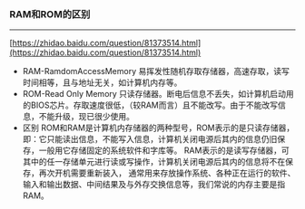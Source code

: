 ### RAM和ROM的区别
---
[https://zhidao.baidu.com/question/81373514.html](https://zhidao.baidu.com/question/81373514.html)
- RAM-RamdomAccessMemory
易挥发性随机存取存储器，高速存取，读写时间相等，且与地址无关，如计算机内存等。
- ROM-Read Only Memory
只读存储器。断电后信息不丢失，如计算机启动用的BIOS芯片。存取速度很低，（较RAM而言）且不能改写。由于不能改写信息，不能升级，现已很少使用。
- 区别
ROM和RAM是计算机内存储器的两种型号，ROM表示的是只读存储器，即：它只能读出信息，不能写入信息，计算机关闭电源后其内的信息仍旧保存，一般用它存储固定的系统软件和字库等。
RAM表示的是读写存储器，可其中的任一存储单元进行读或写操作，计算机关闭电源后其内的信息将不在保存，再次开机需要重新装入，
通常用来存放操作系统、各种正在运行的软件、输入和输出数据、中间结果及与外存交换信息等，我们常说的内存主要是指RAM。

